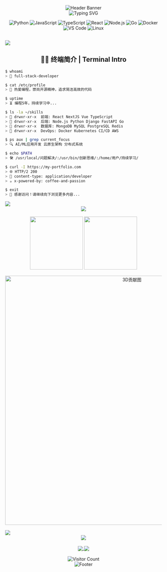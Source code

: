<!-- 页面顶部动图 -->
<div align="center">
  <img src="https://capsule-render.vercel.app/api?type=waving&color=gradient&height=200&section=header&text=CodeMaster&fontSize=80&fontAlignY=35&animation=twinkling&fontColor=white" alt="Header Banner" />
</div>

<div align="center">
  <img src="https://readme-typing-svg.herokuapp.com?font=Fira+Code&weight=500&size=30&duration=4000&pause=1000&center=true&vCenter=true&random=false&width=500&height=70&lines=Hello+World!;Welcome+to+my+CodeSpace;%E6%AC%A2%E8%BF%8E%E6%9D%A5%E5%88%B0%E6%88%91%E7%9A%84%E4%BB%A3%E7%A0%81%E7%A9%BA%E9%97%B4" alt="Typing SVG" />
</div>

<div align="center">
  
  ![Python](https://img.shields.io/badge/-Python-3776AB?style=for-the-badge&logo=python&logoColor=white)
  ![JavaScript](https://img.shields.io/badge/-JavaScript-F7DF1E?style=for-the-badge&logo=javascript&logoColor=black)
  ![TypeScript](https://img.shields.io/badge/-TypeScript-007ACC?style=for-the-badge&logo=typescript&logoColor=white)
  ![React](https://img.shields.io/badge/-React-61DAFB?style=for-the-badge&logo=react&logoColor=black)
  ![Node.js](https://img.shields.io/badge/-Node.js-339933?style=for-the-badge&logo=node.js&logoColor=white)
  ![Go](https://img.shields.io/badge/-Go-00ADD8?style=for-the-badge&logo=go&logoColor=white)
  ![Docker](https://img.shields.io/badge/-Docker-2496ED?style=for-the-badge&logo=docker&logoColor=white)
  ![VS Code](https://img.shields.io/badge/-VS%20Code-007ACC?style=for-the-badge&logo=visual-studio-code&logoColor=white)
  ![Linux](https://img.shields.io/badge/-Linux-FCC624?style=for-the-badge&logo=linux&logoColor=black)
</div>

<br>

<!-- 分割线 -->
<img src="https://user-images.githubusercontent.com/73097560/115834477-dbab4500-a447-11eb-908a-139a6edaec5c.gif">

<!-- 终端风格介绍 -->
<div align="center">
  <h2>👨‍💻 终端简介 | Terminal Intro</h2>
</div>

```bash
$ whoami
> 👨 full-stack-developer

$ cat /etc/profile
> 🚀 热爱编程，崇尚开源精神，追求简洁高效的代码

$ uptime
> ⏳ 编程5年，持续学习中...

$ ls -la ~/skills
> 📁 drwxr-xr-x  前端: React NextJS Vue TypeScript
> 📁 drwxr-xr-x  后端: Node.js Python Django FastAPI Go
> 📁 drwxr-xr-x  数据库: MongoDB MySQL PostgreSQL Redis
> 📁 drwxr-xr-x  DevOps: Docker Kubernetes CI/CD AWS

$ ps aux | grep current_focus
> 🔍 AI/ML应用开发 云原生架构 分布式系统

$ echo $PATH
> 🛠️ /usr/local/问题解决/:/usr/bin/创新思维/:/home/用户/持续学习/

$ curl -I https://my-portfolio.com
> 🌐 HTTP/2 200
> 📄 content-type: application/developer
> ☕ x-powered-by: coffee-and-passion

$ exit
> 👋 感谢访问！请继续向下浏览更多内容...
```

<!-- 分割线 -->
<img src="https://user-images.githubusercontent.com/73097560/115834477-dbab4500-a447-11eb-908a-139a6edaec5c.gif">

<!-- GitHub奖杯 -->
<div align="center">
  <img src="https://github-profile-trophy.vercel.app/?username=1351055318&theme=nord&column=7&no-frame=true" />
</div>

<br>

<!-- 状态展示区和语言统计 - 三栏布局 -->
<div align="center">
  <img height="170" src="https://github-readme-stats.vercel.app/api?username=1351055318&show_icons=true&theme=tokyonight&count_private=true&hide_border=true" />
  <img height="170" src="https://github-readme-stats.vercel.app/api/top-langs/?username=1351055318&layout=compact&theme=tokyonight&hide_border=true" />
</div>

<br>

<!-- 贡献展示 - 3D效果 -->
<div align="center">
  <img src="https://github.com/1351055318/1351055318/blob/main/profile-3d-contrib/profile-night-rainbow.svg" width="800px" alt="3D贡献图" />
</div>

<br>

<!-- 分割线 -->
<img src="https://user-images.githubusercontent.com/73097560/115834477-dbab4500-a447-11eb-908a-139a6edaec5c.gif">

<!-- 技能图标展示 -->
<div align="center">
  <img src="https://skillicons.dev/icons?i=python,js,typescript,react,nodejs,go,docker,git,vscode,linux&theme=dark" />
</div>

<br>

<!-- 创意元素：开源项目展示 -->
<div align="center">
  <a href="https://github.com/1351055318/project-name">
    <img align="center" src="https://github-readme-stats.vercel.app/api/pin/?username=1351055318&repo=project-name&theme=tokyonight&hide_border=true" />
  </a>
  <a href="https://github.com/1351055318/another-project">
    <img align="center" src="https://github-readme-stats.vercel.app/api/pin/?username=1351055318&repo=another-project&theme=tokyonight&hide_border=true" />
  </a>
</div>

<br>

<!-- 访问计数器 -->
<div align="center">
  <img src="https://profile-counter.glitch.me/1351055318/count.svg" alt="Visitor Count" />
</div>

<!-- 页面底部 -->
<div align="center">
  <img src="https://capsule-render.vercel.app/api?type=waving&color=gradient&height=100&section=footer" alt="Footer" />
</div> 
